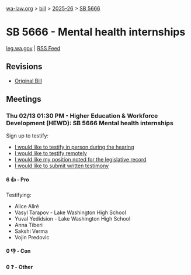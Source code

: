 [wa-law.org](/) > [bill](/bill/) > [2025-26](/bill/2025-26/) > [SB 5666](/bill/2025-26/sb/5666/)

# SB 5666 - Mental health internships
[leg.wa.gov](https://app.leg.wa.gov/billsummary?BillNumber=5666&Year=2025&Initiative=false) | [RSS Feed](./rss.xml)

## Revisions
* [Original Bill](1/)

## Meetings
### Thu 02/13 01:30 PM - Higher Education & Workforce Development (HEWD): SB 5666 Mental health internships
Sign up to testify:
* [I would like to testify in person during the hearing](https://app.leg.wa.gov/csi/Testifier/Add?chamber=House&mId=32785&aId=163764&caId=25762&tId=1)
* [I would like to testify remotely](https://app.leg.wa.gov/csi/Testifier/Add?chamber=House&mId=32785&aId=163764&caId=25762&tId=2)
* [I would like my position noted for the legislative record](https://app.leg.wa.gov/csi/Testifier/Add?chamber=House&mId=32785&aId=163764&caId=25762&tId=3)
* [I would like to submit written testimony](https://app.leg.wa.gov/csi/Testifier/Add?chamber=House&mId=32785&aId=163764&caId=25762&tId=4)

#### 6 👍 - Pro
Testifying:
* Alice Aliré
* Vasyl Tarapov - Lake Washington High School
* Yuval Yedidsion - Lake Washington High School
* Anna Tiberi
* Sakshi Verma
* Vojin Predovic

#### 0 👎 - Con

#### 0 ❓ - Other
